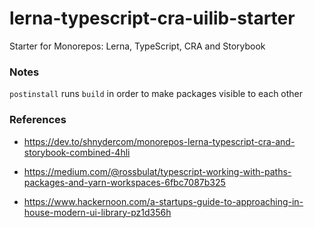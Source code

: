 # lerna-typescript-cra-uilib-starter

Starter for Monorepos: Lerna, TypeScript, CRA and Storybook

### Notes

`postinstall` runs `build` in order to make packages visible to each other

### References

- https://dev.to/shnydercom/monorepos-lerna-typescript-cra-and-storybook-combined-4hli

- https://medium.com/@rossbulat/typescript-working-with-paths-packages-and-yarn-workspaces-6fbc7087b325

- https://www.hackernoon.com/a-startups-guide-to-approaching-in-house-modern-ui-library-pz1d356h
